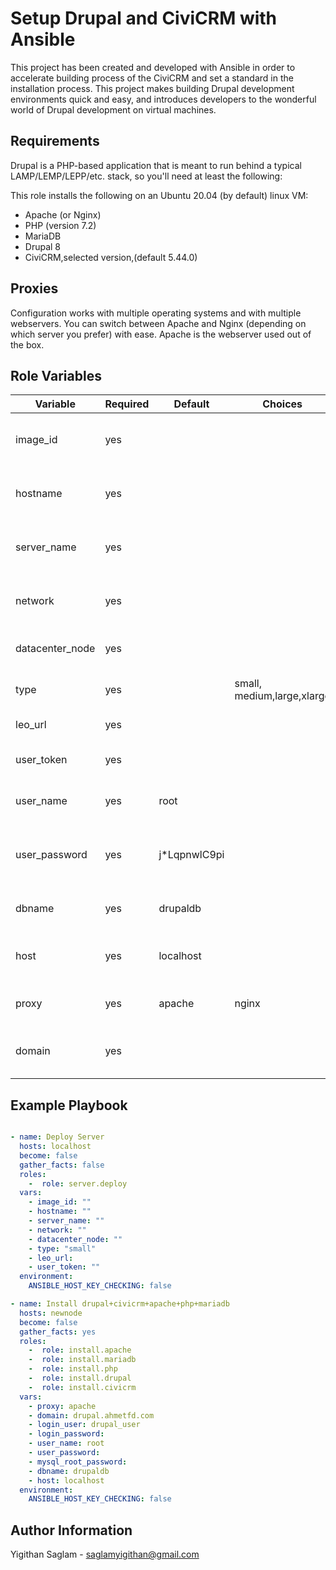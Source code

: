 # Setup Drupal and CiviCRM with Ansible
This project has been created and developed with Ansible in order to accelerate building process of the CiviCRM and set a standard in the installation process.
This project makes building Drupal development environments quick and easy, and introduces developers to the wonderful world of Drupal development on virtual machines.

## Requirements

Drupal is a PHP-based application that is meant to run behind a typical LAMP/LEMP/LEPP/etc. stack, so you'll need at least the following:

This role installs the following on an Ubuntu 20.04 (by default) linux VM:

 - Apache (or Nginx)
 - PHP (version 7.2)
 - MariaDB
 - Drupal 8
 - CiviCRM,selected version,(default 5.44.0)
 
## Proxies

Configuration works with multiple operating systems and with multiple webservers. You can switch between Apache and Nginx (depending on which server you prefer) with ease. Apache is the webserver used out of the box.

## Role Variables

| Variable        | Required | Default       | Choices                   | Comments                               |
| --------------- | -------- | ------------- | ------------------------- | -------------------------------------- |
| image_id        | yes      |               |                           | Image ID of the Cloud Service Provider |
| hostname        | yes      |               |                           | Selected hostname for instance.        |
| server_name     | yes      |               |                           | Selected servername for instance.      |
| network         | yes      |               |                           | Network image ID for instance.         |
| datacenter_node | yes      |               |                           | Datacenter Node ID for instance.       |
| type            | yes      |               | small, medium,large,xlarge| Size of the virtual machine.           |
| leo_url         | yes      |               |                           | API url for requests.                  |
| user_token      | yes      |               |                           | User token for API calls.              |
| user_name       | yes      | root          |                           | Username to login with                 |
| user_password   | yes      | j*LqpnwlC9pi  |                           | Password of the username to login with |
| dbname          | yes      | drupaldb      |                           | Name of the db to import               |
| host            | yes      | localhost     |                           | Target host for database and proxy     |
| proxy           | yes      | apache        | nginx                     | Name of reverse proxy.                 |
| domain          | yes      |               |                           | Domain address of preferred website    |

## Example Playbook

```yaml

- name: Deploy Server
  hosts: localhost
  become: false
  gather_facts: false
  roles:
    -  role: server.deploy
  vars:
    - image_id: ""         
    - hostname: "" 
    - server_name: "" 
    - network: ""
    - datacenter_node: ""
    - type: "small"
    - leo_url: 
    - user_token: ""
  environment:
    ANSIBLE_HOST_KEY_CHECKING: false

- name: Install drupal+civicrm+apache+php+mariadb
  hosts: newnode
  become: false
  gather_facts: yes
  roles:
    -  role: install.apache
    -  role: install.mariadb
    -  role: install.php
    -  role: install.drupal
    -  role: install.civicrm
  vars:
    - proxy: apache
    - domain: drupal.ahmetfd.com
    - login_user: drupal_user
    - login_password: 
    - user_name: root
    - user_password: 
    - mysql_root_password: 
    - dbname: drupaldb
    - host: localhost
  environment:
    ANSIBLE_HOST_KEY_CHECKING: false

```
## Author Information
Yigithan Saglam - saglamyigithan@gmail.com
